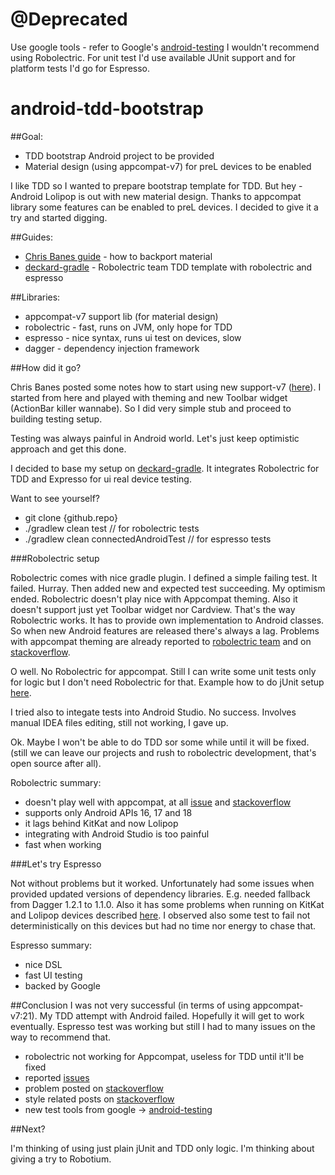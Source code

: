 # @Deprecated

Use google tools - refer to Google's [android-testing][7]
I wouldn't recommend using Robolectric. For unit test I'd use available JUnit support and for platform tests I'd go for Espresso.

android-tdd-bootstrap
=====================
##Goal:

 - TDD bootstrap Android project to be provided
 - Material design (using appcompat-v7) for preL devices to be enabled

I like TDD so I wanted to prepare bootstrap template for TDD.
But hey - Android Lolipop is out with new material design.
Thanks to appcompat library some features can be enabled to preL devices.
I decided to give it a try and started digging.

##Guides:

 - [Chris Banes guide][1] - how to backport material
 - [deckard-gradle][2] - Robolectric team TDD template with robolectric and espresso

##Libraries:

 - appcompat-v7 support lib (for material design)
 - robolectric - fast, runs on JVM, only hope for TDD
 - espresso - nice syntax, runs ui test on devices, slow
 - dagger - dependency injection framework

##How did it go?

Chris Banes posted some notes how to start using new support-v7 ([here][1]).
I started from here and played with theming and new Toolbar widget (ActionBar killer wannabe).
So I did very simple stub and proceed to building testing setup.

Testing was always painful in Android world. Let's just keep optimistic approach and get this done.

I decided to base my setup on [deckard-gradle][2].
It integrates Robolectric for TDD and Expresso for ui real device testing.

Want to see yourself?

 - git clone {github.repo}
 - ./gradlew clean test // for robolectric tests
 - ./gradlew clean connectedAndroidTest // for espresso tests

###Robolectric setup

Robolectric comes with nice gradle plugin.
I defined a simple failing test. It failed. Hurray.
Then added new and expected test succeeding.
My optimism ended.
Robolectric doesn't play nice with Appcompat theming.
Also it doesn't support just yet Toolbar widget nor Cardview.
That's the way Robolectric works.
It has to provide own implementation to Android classes.
So when new Android features are released there's always a lag.
Problems with appcompat theming are already reported to [robolectric team][3] and on [stackoverflow][4].

O well. No Robolectric for appcompat.
Still I can write some unit tests only for logic but I don't need Robolectric for that.
Example how to do jUnit setup [here][5].

I tried also to integate tests into Android Studio. No success.
Involves manual IDEA files editing, still not working, I gave up.

Ok. Maybe I won't be able to do TDD sor some while until it will be fixed.
(still we can leave our projects and rush to robolectric development, that's open source after all).

Robolectric summary:

 - doesn't play well with appcompat, at all [issue][3] and [stackoverflow][4]
 - supports only Android APIs 16, 17 and 18
 - it lags behind KitKat and now Lolipop
 - integrating with Android Studio is too painful
 - fast when working

###Let's try Espresso

Not without problems but it worked.
Unfortunately had some issues when provided updated versions of dependency libraries.
E.g. needed fallback from Dagger 1.2.1 to 1.1.0.
Also it has some problems when running on KitKat and Lolipop devices described [here][6].
I observed also some test to fail not deterministically on this devices but
had no time nor energy to chase that.

Espresso summary:

 - nice DSL
 - fast UI testing
 - backed by Google

##Conclusion
I was not very successful (in terms of using appcompat-v7:21).
My TDD attempt with Android failed. Hopefully it will get to work eventually.
Espresso test was working but still I had to many issues on the way to recommend that.

 - robolectric not working for Appcompat, useless for TDD until it'll be fixed
 - reported [issues][3]
 - problem posted on [stackoverflow][4]
 - style related posts on [stackoverflow][6]
 - new test tools from google -> [android-testing][7]

 [1]: https://chris.banes.me/2014/10/17/appcompat-v21
 [2]: https://github.com/robolectric/deckard-gradle
 [3]: https://github.com/robolectric/robolectric/issues/1332
 [4]: http://stackoverflow.com/questions/26512839/android-lolipop-appcompat-problems-running-with-robolectric
 [5]: http://tryge.com/2013/02/28/android-gradle-build/
 [6]: http://stackoverflow.com/questions/24231913/cant-find-parent-for-styledata-when-using-robolectric-in-android-studio-with-ap
 [7]: https://github.com/googlesamples/android-testing

 ##Next?

 I'm thinking of using just plain jUnit and TDD only logic. I'm thinking about giving a try to Robotium.
